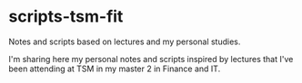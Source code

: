 # scripts-tsm-fit
Notes and scripts based on lectures and my personal studies.

I'm sharing here my personal notes and scripts inspired by lectures that I've been attending at TSM in my master 2 in Finance and IT.